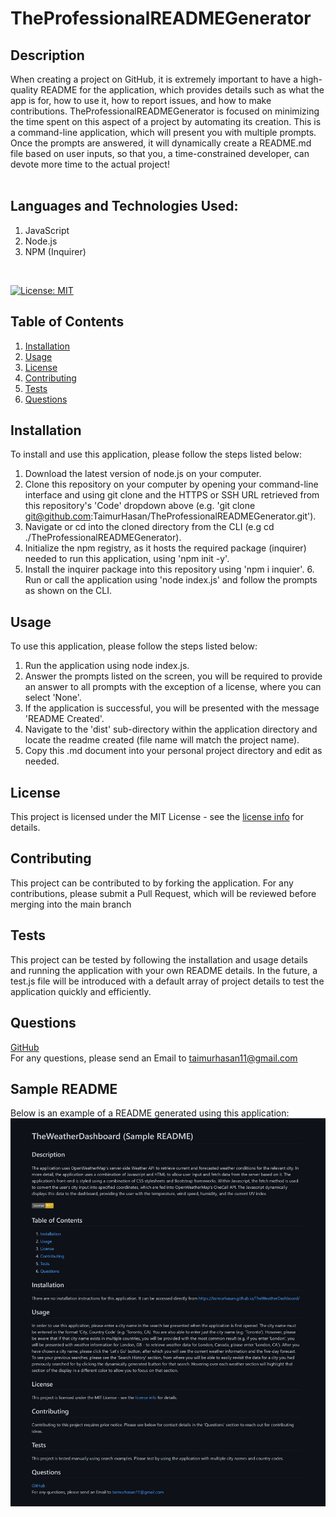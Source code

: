 # TheProfessionalREADMEGenerator
## Description
When creating a project on GitHub, it is extremely important to have a high-quality README for the application, which provides details such as what the app is for, how to use it, how to report issues, and how to make contributions. TheProfessionalREADMEGenerator is focused on minimizing the time spent on this aspect of a project by automating its creation. This is a command-line application, which will present you with multiple prompts. Once the prompts are answered, it will dynamically create a README.md file based on user inputs, so that you, a time-constrained developer, can devote more time to the actual project! <br/>
<br/>

## Languages and Technologies Used:
1. JavaScript
2. Node.js
3. NPM (Inquirer)

<br/>

[![License: MIT](https://img.shields.io/badge/License-MIT-yellow.svg)](https://opensource.org/licenses/MIT)

## Table of Contents

1. [ Installation ](#installation)
2. [ Usage ](#usage)
3. [ License ](#license)
4. [ Contributing ](#contributing)
5. [ Tests ](#tests)
6. [ Questions ](#questions)


<a name="installation"></a>

## Installation
To install and use this application, please follow the steps listed below: <br/>
1. Download the latest version of node.js on your computer. <br/>
2. Clone this repository on your computer by opening your command-line interface and using git clone and the HTTPS or SSH URL retrieved from this repository's 'Code' dropdown above (e.g. 'git clone git@github.com:TaimurHasan/TheProfessionalREADMEGenerator.git'). <br/>
3. Navigate or cd into the cloned directory from the CLI (e.g cd ./TheProfessionalREADMEGenerator). <br/>
4. Initialize the npm registry, as it hosts the required package (inquirer) needed to run this application, using 'npm init -y'. <br/>
5. Install the inquirer package into this repository using 'npm i inquier'. 6. Run or call the application using 'node index.js' and follow the prompts as shown on the CLI.

<a name="usage"></a>

## Usage
To use this application, please follow the steps listed below: <br/>
1. Run the application using node index.js. <br/>
2. Answer the prompts listed on the screen, you will be required to provide an answer to all prompts with the exception of a license, where you can select 'None'. <br/>
3. If the application is successful, you will be presented with the message 'README Created'. <br/>
4. Navigate to the 'dist' sub-directory within the application directory and locate the readme created (file name will match the project name). <br/>
5. Copy this .md document into your personal project directory and edit as needed.


<a name="license"></a>

## License
This project is licensed under the MIT License - see the [license info](https://opensource.org/licenses/MIT) for details.


<a name="contributing"></a>

## Contributing

This project can be contributed to by forking the application. For any contributions, please submit a Pull Request, which will be reviewed before merging into the main branch

<a name="tests"></a>

## Tests
This project can be tested by following the installation and usage details and running the application with your own README details. In
the future, a test.js file will be introduced with a default array of project details to test the
application quickly and efficiently.

<a name="questions"></a>

## Questions

[GitHub](https://github.com/TaimurHasan)<br/>
For any questions, please send an Email to [taimurhasan11@gmail.com](mailto:taimurhasan11@gmail.com)

## Sample README

Below is an example of a README generated using this application:
![Screenshot of README generated using this application](./assets/images/screencapture-github-TaimurHasan-TheProfessionalREADMEGenerator-blob-main-dist-TheWeatherDashboard-Sample-README-md-2022-04-16-19_41_35.png)